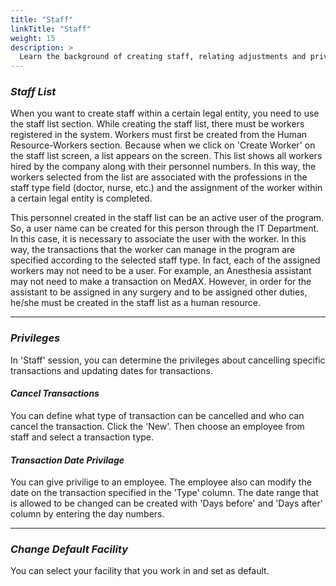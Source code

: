 ```yaml
---
title: "Staff"
linkTitle: "Staff"
weight: 15
description: >
  Learn the background of creating staff, relating adjustments and priviliges. 
---
```


### *Staff List*

When you want to create staff within a certain legal entity, you need to use the staff list section. While creating the staff list, there must be workers registered in the system. Workers must first be created from the Human Resource-Workers section. Because when we click on 'Create Worker' on the staff list screen, a list appears on the screen. This list shows all workers hired by the company along with their personnel numbers. In this way, the workers selected from the list are associated with the professions in the staff type field (doctor, nurse, etc.) and the assignment of the worker within a certain legal entity is completed.

This personnel created in the staff list can be an active user of the program. So, a user name can be created for this person through the IT Department. In this case, it is necessary to associate the user with the worker. In this way, the transactions that the worker can manage in the program are specified according to the selected staff type. In fact, each of the assigned workers may not need to be a user. For example, an Anesthesia assistant may not need to make a transaction on MedAX. However, in order for the assistant to be assigned in any surgery and to be assigned other duties, he/she must be created in the staff list as a human resource.




---
### *Privileges*

In 'Staff' session, you can determine the privileges about cancelling specific transactions and updating dates for transactions.

#### *Cancel Transactions*



You can define what type of transaction can be cancelled and who can cancel the transaction. Click the 'New'. Then choose an employee from staff and select a transaction type.

#### *Transaction Date Privilage*



You can give privilige to an employee. The employee also can modify the date on the transaction specified in the 'Type' column. The date range that is allowed to be changed can be created with 'Days before' and 'Days after' column by entering the day numbers.

---

### *Change Default Facility*

You can select your facility that you work in and set as default.
